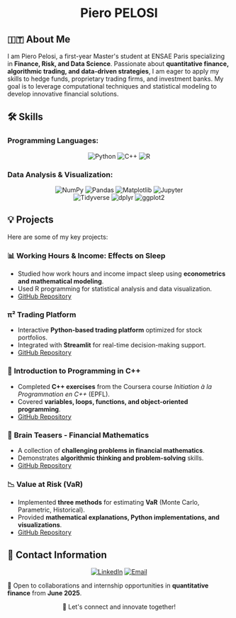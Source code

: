 <div align="center">
  
#  Piero PELOSI

</div>

## 🇮🇹 About Me 

I am Piero Pelosi, a first-year Master's student at ENSAE Paris specializing in **Finance, Risk, and Data Science**. Passionate about **quantitative finance, algorithmic trading, and data-driven strategies**, I am eager to apply my skills to hedge funds, proprietary trading firms, and investment banks. My goal is to leverage computational techniques and statistical modeling to develop innovative financial solutions.
  
## 🛠️ Skills

### Programming Languages:
<div align="center">
<div>
  <img src="https://img.shields.io/badge/Python-3776AB?style=for-the-badge&logo=python&logoColor=white" alt="Python">
  <img src="https://img.shields.io/badge/C++-00599C?style=for-the-badge&logo=c%2B%2B&logoColor=white" alt="C++">
  <img src="https://img.shields.io/badge/R-276DC3?style=for-the-badge&logo=r&logoColor=white" alt="R">
</div>
</div>

### Data Analysis & Visualization:
<div align="center">
<div>
  <img src="https://img.shields.io/badge/NumPy-013243?style=for-the-badge&logo=numpy&logoColor=white" alt="NumPy">
  <img src="https://img.shields.io/badge/Pandas-150458?style=for-the-badge&logo=pandas&logoColor=white" alt="Pandas">
  <img src="https://img.shields.io/badge/Matplotlib-11557C?style=for-the-badge&logo=Matplotlib&logoColor=white" alt="Matplotlib">
  <img src="https://img.shields.io/badge/Jupyter-F37626?style=for-the-badge&logo=jupyter&logoColor=white" alt="Jupyter">
</div>
<div>
  <img src="https://img.shields.io/badge/Tidyverse-1D629E?style=for-the-badge&logo=r&logoColor=white" alt="Tidyverse">
  <img src="https://img.shields.io/badge/dplyr-276DC3?style=for-the-badge&logo=r&logoColor=white" alt="dplyr">
  <img src="https://img.shields.io/badge/ggplot2-00599C?style=for-the-badge&logo=r&logoColor=white" alt="ggplot2">
</div>
</div>

## 💡 Projects
Here are some of my key projects:

### 📊 **Working Hours & Income: Effects on Sleep**
- Studied how work hours and income impact sleep using **econometrics and mathematical modeling**.
- Used R programming for statistical analysis and data visualization.
- [GitHub Repository](https://github.com/pieropls/Work.Hours.and.Income-Effects.on.Sleep)

### π² **Trading Platform**
- Interactive **Python-based trading platform** optimized for stock portfolios.
- Integrated with **Streamlit** for real-time decision-making support.
- [GitHub Repository](https://github.com/pieropls/Pi.Squared.Trading)

### 📖 **Introduction to Programming in C++**
- Completed **C++ exercises** from the Coursera course *Initiation à la Programmation en C++* (EPFL).
- Covered **variables, loops, functions, and object-oriented programming**.
- [GitHub Repository](https://github.com/pieropls/Introduction.to.Programming.in.Cpp)

### 🧠 **Brain Teasers - Financial Mathematics**
- A collection of **challenging problems in financial mathematics**.
- Demonstrates **algorithmic thinking and problem-solving** skills.
- [GitHub Repository](https://github.com/pieropls/Brain-Teasers)

### 📉 **Value at Risk (VaR)**
- Implemented **three methods** for estimating **VaR** (Monte Carlo, Parametric, Historical).
- Provided **mathematical explanations, Python implementations, and visualizations**.  
- [GitHub Repository](https://github.com/pieropls/VaR)

## 📲 Contact Information

<div align="center">

[![LinkedIn](https://img.shields.io/badge/LinkedIn-0077B5?style=for-the-badge&logo=linkedin&logoColor=white)](https://www.linkedin.com/in/piero-pelosi/) [![Email](https://img.shields.io/badge/Email-D14836?style=for-the-badge&logo=gmail&logoColor=white)](mailto:piero.pelosii@gmail.fr)

</div>

📢 Open to collaborations and internship opportunities in **quantitative finance** from **June 2025**.

<div align="center">

🚀 Let's connect and innovate together! 

</div>

